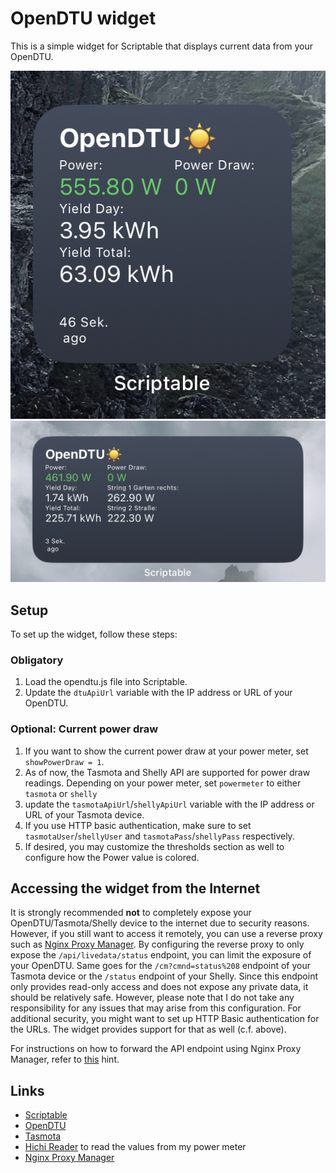 # OpenDTU widget

This is a simple widget for Scriptable that displays current data from your OpenDTU.

![Small widget](screenshots/screenshot-power-draw.jpg)
![Medium-sized widget](screenshots/screenshot-medium.jpg)

## Setup

To set up the widget, follow these steps:

### Obligatory

1. Load the opendtu.js file into Scriptable.
2. Update the `dtuApiUrl` variable with the IP address or URL of your OpenDTU.

### Optional: Current power draw

1. If you want to show the current power draw at your power meter, set `showPowerDraw = 1`.
2. As of now, the Tasmota and Shelly API are supported for power draw readings. Depending on your power meter, set `powermeter` to either `tasmota` or `shelly`
3. update the `tasmotaApiUrl`/`shellyApiUrl` variable with the IP address or URL of your Tasmota device.
4. If you use HTTP basic authentication, make sure to set `tasmotaUser`/`shellyUser` and `tasmotaPass`/`shellyPass` respectively.
5. If desired, you may customize the thresholds section as well to configure how the Power value is colored.

## Accessing the widget from the Internet

It is strongly recommended **not** to completely expose your OpenDTU/Tasmota/Shelly device to the internet due to security reasons. However, if you still want to access it remotely, you can use a reverse proxy such as [Nginx Proxy Manager](https://nginxproxymanager.com/). By configuring the reverse proxy to only expose the `/api/livedata/status` endpoint, you can limit the exposure of your OpenDTU. Same goes for the `/cm?cmnd=status%208` endpoint of your Tasmota device or the `/status` endpoint of your Shelly. Since this endpoint only provides read-only access and does not expose any private data, it should be relatively safe. However, please note that I do not take any responsibility for any issues that may arise from this configuration.
For additional security, you might want to set up HTTP Basic authentication for the URLs. The widget provides support for that as well (c.f. above).

For instructions on how to forward the API endpoint using Nginx Proxy Manager, refer to [this](https://github.com/NginxProxyManager/nginx-proxy-manager/issues/104#issuecomment-490720849) hint.

## Links

- [Scriptable](https://scriptable.app/)
- [OpenDTU](https://github.com/tbnobody/OpenDTU)
- [Tasmota](https://tasmota.github.io/docs/)
- [Hichi Reader](https://www.ebay.de/itm/314152997777) to read the values from my power meter
- [Nginx Proxy Manager](https://nginxproxymanager.com/)
